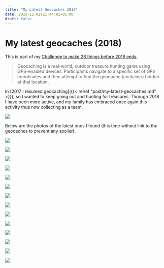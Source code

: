 ```yaml
---
title: "My Latest Geocaches 2018"
date: 2018-11-02T21:44:02+01:00
draft: false
---
```


# My latest geocaches (2018)

This is part of my [Challenge to make 26 things before 2018 ends](https://github.com/alignan/things-to-do/blob/master/README.md).

>Geocaching is a real-world, outdoor treasure hunting game using GPS-enabled devices. Participants navigate to a specific set of GPS coordinates and then attempt to find the geocache (container) hidden at that location.

In [2017 I resumed geocaching]({{< relref "post/my-latest-geocaches.md" >}}), so I wanted to keep going out and hunting for treasures.  Through 2018 I have been more active, and my family has embraced once again this activity thus now collecting as a team.

[![](/img/my-latest-geocaches-2018/00.png)](/img/my-latest-geocaches-2018/00.png)

Below are the photos of the latest ones I found (this time without link to the geocaches to prevent any spoiler).

[![](/img/my-latest-geocaches-2018/01.jpg)](/img/my-latest-geocaches-2018/01.jpg)

[![](/img/my-latest-geocaches-2018/02.jpg)](/img/my-latest-geocaches-2018/02.jpg)

[![](/img/my-latest-geocaches-2018/03.jpg)](/img/my-latest-geocaches-2018/03.jpg)

[![](/img/my-latest-geocaches-2018/04.jpg)](/img/my-latest-geocaches-2018/04.jpg)

[![](/img/my-latest-geocaches-2018/05.jpg)](/img/my-latest-geocaches-2018/05.jpg)

[![](/img/my-latest-geocaches-2018/06.jpg)](/img/my-latest-geocaches-2018/06.jpg)

[![](/img/my-latest-geocaches-2018/07.jpg)](/img/my-latest-geocaches-2018/07.jpg)

[![](/img/my-latest-geocaches-2018/08.jpg)](/img/my-latest-geocaches-2018/08.jpg)

[![](/img/my-latest-geocaches-2018/09.jpg)](/img/my-latest-geocaches-2018/09.jpg)

[![](/img/my-latest-geocaches-2018/10.jpg)](/img/my-latest-geocaches-2018/10.jpg)

[![](/img/my-latest-geocaches-2018/11.jpg)](/img/my-latest-geocaches-2018/11.jpg)

[![](/img/my-latest-geocaches-2018/12.jpg)](/img/my-latest-geocaches-2018/12.jpg)

[![](/img/my-latest-geocaches-2018/13.jpg)](/img/my-latest-geocaches-2018/13.jpg)

[![](/img/my-latest-geocaches-2018/14.jpg)](/img/my-latest-geocaches-2018/14.jpg)

